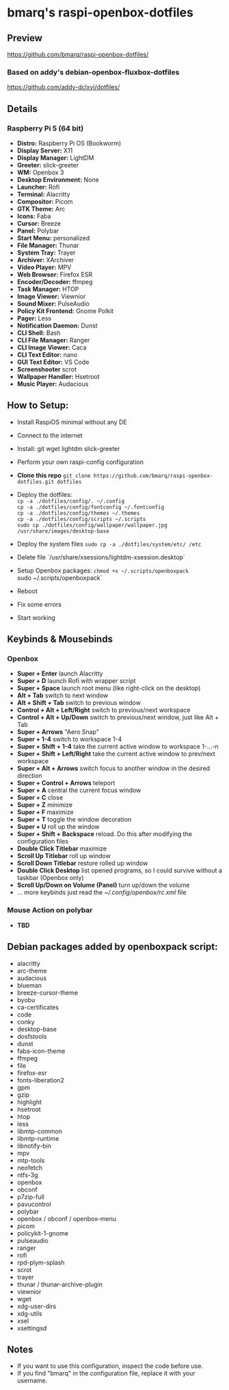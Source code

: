 # bmarq's raspi-openbox-dotfiles
## Preview
https://github.com/bmarq/raspi-openbox-dotfiles/
<br />

### Based on addy's debian-openbox-fluxbox-dotfiles
https://github.com/addy-dclxvi/dotfiles/
<br />

## Details
### Raspberry Pi 5 (64 bit)
- **Distro:** Raspberry Pi OS (Bookworm)
- **Display Server:** X11
- **Display Manager:** LightDM
- **Greeter:** slick-greeter
- **WM:** Openbox 3
- **Desktop Environment:** None
- **Launcher:** Rofi
- **Terminal:** Alacritty
- **Compositor:** Picom
- **GTK Theme:** Arc
- **Icons:** Faba
- **Cursor:** Breeze
- **Panel:** Polybar
- **Start Menu:** personalized
- **File Manager:** Thunar
- **System Tray:** Trayer
- **Archiver:** XArchiver
- **Video Player:** MPV
- **Web Browser:** Firefox ESR
- **Encoder/Decoder:** ffmpeg
- **Task Manager:** HTOP
- **Image Viewer:** Viewnior
- **Sound Mixer:** PulseAudio
- **Policy Kit Frontend:** Gnome Polkit
- **Pager:** Less
- **Notification Daemon:** Dunst
- **CLI Shell:** Bash
- **CLI File Manager:** Ranger
- **CLI Image Viewer:** Caca
- **CLI Text Editor:** nano
- **GUI Text Editor:** VS Code
- **Screenshooter** scrot
- **Wallpaper Handler:** Hsetroot
- **Music Player:** Audacious

## How to Setup:
- Install RaspiOS minimal without any DE
- Connect to the internet
- Install: git wget lightdm slick-greeter
- Perform your own raspi-config configuration

- **Clone this repo** `git clone https://github.com/bmarq/raspi-openbox-dotfiles.git dotfiles`
- Deploy the dotfiles:\
  `cp -a ./dotfiles/config/. ~/.config`\
  `cp -a ./dotfiles/config/fontconfig ~/.fontconfig` \
  `cp -a ./dotfiles/config/themes ~/.themes`\
  `cp -a ./dotfiles/config/scripts ~/.scripts`\
  `sudo cp ./dotfiles/config/wallpaper/wallpaper.jpg /usr/share/images/desktop-base`
- Deploy the system files `sudo cp -a ./dotfiles/system/etc/ /etc`
- Delete file ´/usr/share/xsessions/lightdm-xsession.desktop`
- Setup Openbox packages: `chmod +x ~/.scripts/openboxpack`\
  sudo ~/.scripts/openboxpack`
- Reboot
- Fix some errors
- Start working

## Keybinds & Mousebinds
### Openbox
- **Super + Enter** launch Alacritty
- **Super + D** launch Rofi with wrapper script
- **Super + Space** launch root menu (like right-click on the desktop)
- **Alt + Tab** switch to next window
- **Alt + Shift + Tab** switch to previous window
- **Control + Alt + Left/Right** switch to previous/next workspace
- **Control + Alt + Up/Down**  switch to previous/next window, just like Alt + Tab
- **Super + Arrows** "Aero Snap"
- **Super + 1-4** switch to workspace 1-4
- **Super + Shift + 1-4** take the current active window to workspace 1-...-n
- **Super + Shift + Left/Right** take the current active window to prev/next workspace
- **Super + Alt + Arrows** switch focus to another window in the desired direction
- **Super + Control + Arrows** teleport
- **Super + A** central the current focus window
- **Super + C** close
- **Super + Z** minimize
- **Super + F** maximize
- **Super + T** toggle the window decoration
- **Super + U** roll up the window
- **Super + Shift + Backspace** reload. Do this after modifying the configuration files
- **Double Click Titlebar** maximize
- **Scroll Up Titlebar** roll up window
- **Scroll Down Titlebar** restore rolled up window
- **Double Click Desktop** list opened programs, so I could survive without a taskbar (Openbox only)
- **Scroll Up/Down on Volume (Panel)** turn up/down the volume
- ... more keybinds just read the *~/.config/openbox/rc.xml* file

### Mouse Action on polybar 
- **TBD**

## Debian packages added by openboxpack script:
- alacritty
- arc-theme
- audacious
- blueman
- breeze-cursor-theme
- byobu
- ca-certificates
- code
- conky
- desktop-base
- dosfstools
- dunst
- faba-icon-theme
- ffmpeg
- file
- firefox-esr
- fonts-liberation2
- gpm
- gzip
- highlight
- hsetroot
- htop
- less
- libmtp-common
- libmtp-runtime
- libnotify-bin
- mpv
- mtp-tools
- neofetch
- ntfs-3g
- openbox
- obconf
- p7zip-full
- pavucontrol
- polybar
- openbox / obconf / openbox-menu
- picom
- policykit-1-gnome
- pulseaudio
- ranger
- rofi
- rpd-plym-splash
- scrot
- trayer
- thunar / thunar-archive-plugin
- viewnior
- wget
- xdg-user-dirs
- xdg-utils
- xsel
- xsettingsd

## Notes
- If you want to use this configuration, inspect the code before use.
- If you find "bmarq" in the configuration file, replace it with your username.

